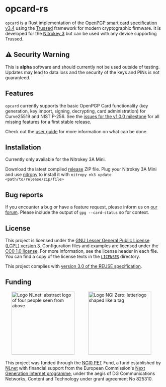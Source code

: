 <!--
Copyright (C) 2022 Nitrokey GmbH
SPDX-License-Identifier: CC0-1.0
-->

# opcard-rs

`opcard` is a Rust implementation of the [OpenPGP smart card specification
v3.4][spec] using the [Trussed][] framework for modern cryptographic firmware.
It is developed for the [Nitrokey 3][] but can be used with any device
supporting Trussed.

[spec]: https://github.com/Nitrokey/openpgp-card/raw/master/OpenPGP%20Card%20Specification%203.4.pdf
[Trussed]: https://github.com/trussed-dev/trussed
[Nitrokey 3]: https://github.com/nitrokey/nitrokey-3-firmware

## ⚠️ Security Warning

This is **alpha** software and should currently not be used outside of
testing. Updates may lead to data loss and the security of the keys and PINs
is not guaranteed.

## Features

`opcard` currently supports the basic OpenPGP Card functionality (key generation,
key import, signing, decrypting, card administration) for Curve25519 and NIST
P-256. See the [issues for the v1.0.0 milestone][v1.0.0 milestone] for all
missing features for a first stable release.

[v1.0.0 milestone]: https://github.com/Nitrokey/opcard-rs/milestone/2

Check out the [user guide](USAGE.md) for more information on what can be done.

## Installation

Currently only available for the Nitrokey 3A Mini.

Download the latest compiled [release](https://github.com/Nitrokey/opcard-rs/releases) ZIP file.
Plug your Nitrokey 3A Mini and use [nitropy](https://docs.nitrokey.com/software/nitropy/) to install it with 
`nitropy nk3 update <path/to/release/zip/file>`


## Bug reports

If you encounter a bug or have a feature request, please inform us on [our forum](https://support.nitrokey.com/).
Please include the output of `gpg --card-status` so for context.


## License

This project is licensed under the [GNU Lesser General Public License (LGPL)
version 3][LGPL-3.0].  Configuration files and examples are licensed under the
[CC0 1.0 license][CC0-1.0].  For more information, see the license header in
each file.  You can find a copy of the license texts in the
[`LICENSES`](./LICENSES) directory.

[LGPL-3.0]: https://opensource.org/licenses/LGPL-3.0
[CC0-1.0]: https://creativecommons.org/publicdomain/zero/1.0/

This project complies with [version 3.0 of the REUSE specification][reuse].

[reuse]: https://reuse.software/practices/3.0/

## Funding

[<img src="https://nlnet.nl/logo/banner.svg" width="200" alt="Logo NLnet: abstract logo of four people seen from above" hspace="20">](https://nlnet.nl/)
[<img src="https://nlnet.nl/image/logos/NGI0PET_tag.svg" width="200" alt="Logo NGI Zero: letterlogo shaped like a tag" hspace="20">](https://nlnet.nl/NGI0/)

This project was funded through the [NGI0 PET](https://nlnet.nl/PET) Fund, a fund established by [NLnet](https://nlnet.nl/) with financial support from the European Commission's [Next Generation Internet programme](https://ngi.eu/), under the aegis of DG Communications Networks, Content and Technology under grant agreement No 825310.
